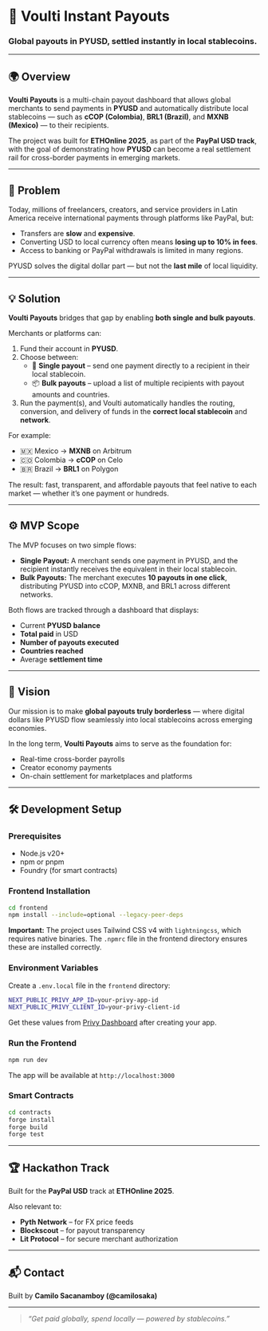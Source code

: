 # 💸 Voulti Instant Payouts

### Global payouts in PYUSD, settled instantly in local stablecoins.

---

## 🌍 Overview

**Voulti Payouts** is a multi-chain payout dashboard that allows global merchants to send payments in **PYUSD** and automatically distribute local stablecoins — such as **cCOP (Colombia)**, **BRL1 (Brazil)**, and **MXNB (Mexico)** — to their recipients.

The project was built for **ETHOnline 2025**, as part of the **PayPal USD track**, with the goal of demonstrating how **PYUSD** can become a real settlement rail for cross-border payments in emerging markets.

---

## 🧠 Problem

Today, millions of freelancers, creators, and service providers in Latin America receive international payments through platforms like PayPal, but:

- Transfers are **slow** and **expensive**.
- Converting USD to local currency often means **losing up to 10% in fees**.
- Access to banking or PayPal withdrawals is limited in many regions.

PYUSD solves the digital dollar part — but not the **last mile** of local liquidity.

---

## 💡 Solution

**Voulti Payouts** bridges that gap by enabling **both single and bulk payouts**.

Merchants or platforms can:

1. Fund their account in **PYUSD**.
2. Choose between:
   - 💸 **Single payout** – send one payment directly to a recipient in their local stablecoin.
   - 📦 **Bulk payouts** – upload a list of multiple recipients with payout amounts and countries.
3. Run the payment(s), and Voulti automatically handles the routing, conversion, and delivery of funds in the **correct local stablecoin** and **network**.

For example:

- 🇲🇽 Mexico → **MXNB** on Arbitrum
- 🇨🇴 Colombia → **cCOP** on Celo
- 🇧🇷 Brazil → **BRL1** on Polygon

The result: fast, transparent, and affordable payouts that feel native to each market — whether it’s one payment or hundreds.

---

## ⚙️ MVP Scope

The MVP focuses on two simple flows:

- **Single Payout:** A merchant sends one payment in PYUSD, and the recipient instantly receives the equivalent in their local stablecoin.
- **Bulk Payouts:** The merchant executes **10 payouts in one click**, distributing PYUSD into cCOP, MXNB, and BRL1 across different networks.

Both flows are tracked through a dashboard that displays:

- Current **PYUSD balance**
- **Total paid** in USD
- **Number of payouts executed**
- **Countries reached**
- Average **settlement time**

---

## 🚀 Vision

Our mission is to make **global payouts truly borderless** — where digital dollars like PYUSD flow seamlessly into local stablecoins across emerging economies.

In the long term, **Voulti Payouts** aims to serve as the foundation for:

- Real-time cross-border payrolls
- Creator economy payments
- On-chain settlement for marketplaces and platforms

---

## 🛠️ Development Setup

### Prerequisites

- Node.js v20+
- npm or pnpm
- Foundry (for smart contracts)

### Frontend Installation

```bash
cd frontend
npm install --include=optional --legacy-peer-deps
```

**Important:** The project uses Tailwind CSS v4 with `lightningcss`, which requires native binaries. The `.npmrc` file in the frontend directory ensures these are installed correctly.

### Environment Variables

Create a `.env.local` file in the `frontend` directory:

```bash
NEXT_PUBLIC_PRIVY_APP_ID=your-privy-app-id
NEXT_PUBLIC_PRIVY_CLIENT_ID=your-privy-client-id
```

Get these values from [Privy Dashboard](https://dashboard.privy.io) after creating your app.

### Run the Frontend

```bash
npm run dev
```

The app will be available at `http://localhost:3000`

### Smart Contracts

```bash
cd contracts
forge install
forge build
forge test
```

---

## 🏆 Hackathon Track

Built for the **PayPal USD** track at **ETHOnline 2025**.

Also relevant to:

- **Pyth Network** – for FX price feeds
- **Blockscout** – for payout transparency
- **Lit Protocol** – for secure merchant authorization

---

## 📬 Contact

Built by **Camilo Sacanamboy (@camilosaka)**

---

> _“Get paid globally, spend locally — powered by stablecoins.”_
